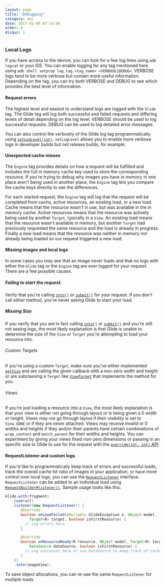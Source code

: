 ```yaml
---
layout: page
title: "Debugging"
category: doc
date: 2017-01-09 07:14:59
order: 8
disqus: 1
---
```

### Local Logs

If you have access to the device, you can look for a few log lines using ``adb logcat`` or your IDE. You can enable logging for any tag mentioned here using ``adb shell setprop log.tag.<tag_name> <VERBOSE|DEBUG>``. VERBOSE logs tend to be more verbose but contain more useful information. Depending on the tag, you can try both VERBOSE and DEBUG to see which provides the best level of information.

#### Request errors

The highest level and easiest to understand logs are logged with the ``Glide`` tag. The Glide tag will log both successful and failed requests and differing levels of detail depending on the log level. VERBOSE should be used to log successful requests. DEBUG can be used to log detailed error messages.

You can also control the verbosity of the Glide log tag programmatically using [``setLogLevel(int)``][1]. ``setLogLevel`` allows you to enable more verbose logs in developer builds but not release builds, for example.

#### Unexpected cache misses

The ``Engine`` tag provides details on how a request will be fulfilled and includes the full in memory cache key used to store the corresponding resource. If you're trying to debug why images you have in memory in one place aren't being used in another place, the ``Engine`` tag lets you compare the cache keys directly to see the differences.

For each started request, the ``Engine`` tag will log that the request will be completed from cache, active resources, an existing load, or a new load. Cache means that the resource wasn't in use, but was available in the in memory cache. Active resources means that the resource was actively being used by another ``Target``, typically in a ``View``. An existing load means that the resource wasn't available in memory, but another ``Target`` had previously requested the same resource and the load is already in progress. Finally a new load means that the resource was neither in memory nor already being loaded so our request triggered a new load.

#### Missing images and local logs

In some cases you may see that an image never loads and that no logs with either the ``Glide`` tag or the ``Engine`` tag are ever logged for your request. There are a few possible causes.

##### Failing to start the request.
Verify that you're calling [``into()``][2] or [``submit()``][3] for your request. If you don't call either method, you're never asking Glide to start your load.

##### Missing Size
If you verify that you are in fact calling [``into()``][2] or [``submit()``][3] and you're still not seeing logs, the most likely explanation is that Glide is unable to determine the size of the ``View`` or ``Target`` you're attempting to load your resource into.

###### Custom Targets
If you're using a custom ``Target``, make sure you've either implemented [``getSize``][4] and are calling the given callback with a non-zero width and height or are subclassing a ``Target`` like [``ViewTarget``][5] that implements the method for you.

###### Views
If you're just loading a resource into a ``View``, the most likely explanation is that your view is either not going through layout or is being given a 0 width or height. Views may not go through layout if their visibility is set to ``View.GONE`` or if they are never attached. Views may receive invalid or 0 widths and heights if they and/or their parents have certain combinations of ``wrap_content`` and ``match_parent`` for their widths and heights. You can experiment by giving your views fixed non-zero dimensions or passing in an specific size to Glide to use for the request with the [``override(int, int)`` API][6].

#### RequestListener and custom logs

If you'd like to programmatically keep track of errors and successful loads, track the overall cache hit ratio of images in your application, or have more control over local logs, you can use the [``RequestListener``][7] interface. ``RequestListener`` can be added to an individual load using [``RequestBuilder#listener()``][8]. Sample usage looks like this:

```java
Glide.with(fragment)
   .load(url)
   .listener(new RequestListener() {
       @Override
       boolean onLoadFailed(@Nullable GlideException e, Object model,
           Target<R> target, boolean isFirstResource) {
         // Log errors here.
       }

       @Override
       boolean onResourceReady(R resource, Object model, Target<R> target,
           DataSource dataSource, boolean isFirstResource) {
         // Log successes here or use DataSource to keep track of cache hits and misses.
       }
    })
    .into(imageView);
```

To save object allocations, you can re-use the same ``RequestListener`` for multiple loads.


[1]: https://github.com/bumptech/glide/blob/6ddb5f0598b1a5a5a51647fb968e998d6cabbd3d/library/src/main/java/com/bumptech/glide/GlideBuilder.java#L248
[2]: https://github.com/bumptech/glide/blob/6ddb5f0598b1a5a5a51647fb968e998d6cabbd3d/library/src/main/java/com/bumptech/glide/RequestBuilder.java#L345
[3]: https://github.com/bumptech/glide/blob/6ddb5f0598b1a5a5a51647fb968e998d6cabbd3d/library/src/main/java/com/bumptech/glide/RequestBuilder.java#L456
[4]: https://github.com/bumptech/glide/blob/master/library/src/main/java/com/bumptech/glide/request/target/Target.java#L84
[5]: https://github.com/bumptech/glide/blob/master/library/src/main/java/com/bumptech/glide/request/target/ViewTarget.java
[6]: https://github.com/bumptech/glide/blob/6ddb5f0598b1a5a5a51647fb968e998d6cabbd3d/library/src/main/java/com/bumptech/glide/request/BaseRequestOptions.java#L333
[7]: https://github.com/bumptech/glide/blob/6ddb5f0598b1a5a5a51647fb968e998d6cabbd3d/library/src/main/java/com/bumptech/glide/request/RequestListener.java
[8]: https://github.com/bumptech/glide/blob/6ddb5f0598b1a5a5a51647fb968e998d6cabbd3d/library/src/main/java/com/bumptech/glide/RequestBuilder.java#L117
